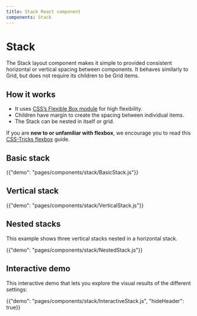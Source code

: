 ```yaml
---
title: Stack React component
components: Stack
---
```


# Stack

<p class="description">The Stack layout component makes it simple to provided consistent horizontal or vertical spacing between components. It behaves similarly to Grid, but does not require its children to be Grid items.</p>

## How it works

- It uses [CSS’s Flexible Box module](https://www.w3.org/TR/css-flexbox-1/) for high flexibility.
- Children have margin to create the spacing between individual items.
- The Stack can be nested in itself or grid.

If you are **new to or unfamiliar with flexbox**, we encourage you to read this [CSS-Tricks flexbox](https://css-tricks.com/snippets/css/a-guide-to-flexbox/) guide.

## Basic stack

{{"demo": "pages/components/stack/BasicStack.js"}}

## Vertical stack

{{"demo": "pages/components/stack/VerticalStack.js"}}

## Nested stacks

This example shows three vertical stacks nested in a horizontal stack.

{{"demo": "pages/components/stack/NestedStack.js"}}

## Interactive demo

This interactive demo that lets you explore the visual results of the different settings:

{{"demo": "pages/components/stack/InteractiveStack.js", "hideHeader": true}}
